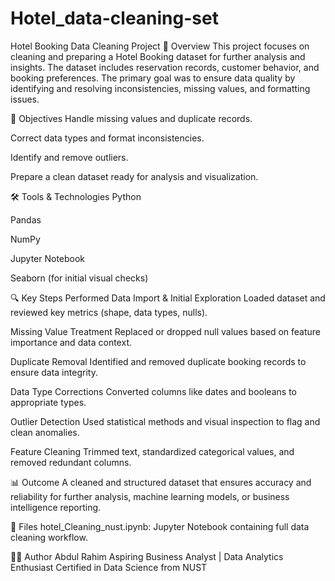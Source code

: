 # Hotel_data-cleaning-set
Hotel Booking Data Cleaning Project
📌 Overview
This project focuses on cleaning and preparing a Hotel Booking dataset for further analysis and insights. The dataset includes reservation records, customer behavior, and booking preferences. The primary goal was to ensure data quality by identifying and resolving inconsistencies, missing values, and formatting issues.

🧹 Objectives
Handle missing values and duplicate records.

Correct data types and format inconsistencies.

Identify and remove outliers.

Prepare a clean dataset ready for analysis and visualization.

🛠️ Tools & Technologies
Python

Pandas

NumPy

Jupyter Notebook

Seaborn (for initial visual checks)

🔍 Key Steps Performed
Data Import & Initial Exploration
Loaded dataset and reviewed key metrics (shape, data types, nulls).

Missing Value Treatment
Replaced or dropped null values based on feature importance and data context.

Duplicate Removal
Identified and removed duplicate booking records to ensure data integrity.

Data Type Corrections
Converted columns like dates and booleans to appropriate types.

Outlier Detection
Used statistical methods and visual inspection to flag and clean anomalies.

Feature Cleaning
Trimmed text, standardized categorical values, and removed redundant columns.

📊 Outcome
A cleaned and structured dataset that ensures accuracy and reliability for further analysis, machine learning models, or business intelligence reporting.

📁 Files
hotel_Cleaning_nust.ipynb: Jupyter Notebook containing full data cleaning workflow.

👨‍💻 Author
Abdul Rahim
Aspiring Business Analyst | Data Analytics Enthusiast
Certified in Data Science from NUST
